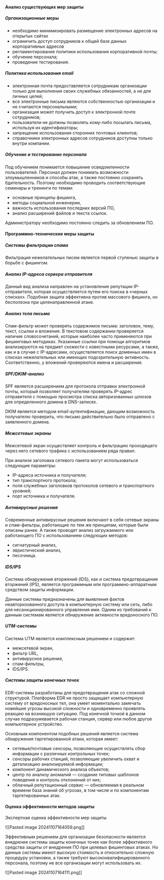 #### Анализ существующих мер защиты

##### Организационные меры

- необходимо минимизировать размещение электронных адресов на открытых сайтах
- ограничить доступ сотрудников к общей базе данных корпоративных адресов
- регламентирование политики использования корпоративной почты;
- обучение персонала;
- проведение тестирования.

##### Политика использования email

- электронная почта предоставляется сотрудникам организации только для выполнения своих служебных обязанностей, а не для личных целей;
- все электронные письма являются собственностью организации и не считаются персональными;
- организация может получить доступ к электронной почте сотрудников;
- пользователи не должны позволять кому-либо посылать письма, используя их идентификаторы;
- запрещение использования сторонних почтовых клиентов;
- справочники электронных адресов сотрудников доступны только внутри компании.

##### Обучение и тестирование персонала

Под обучением понимается повышение осведомленности пользователей. Персонал должен понимать возможности злоумышленников и способы атак, а также постоянно сохранять бдительность. Поэтому необходимо проводить соответствующие семинары и тренинги по темам:

- основные принципы фишинга,
- методы социальной инженерии,
- важность использования последних версий ПО,
- анализ расширений файлов и текста ссылок.

Администратору необходимо постоянно следить за обновлением ПО.

#### Программно-технические меры защиты

##### Системы фильтрации спама

Фильтрация нежелательных писем является первой ступенью защиты в борьбе с фишингом.

##### Анализ IP-адреса сервера отправителя

Данный вид анализа направлен на установление репутации IP-отправителя, которая осуществляется путем его поиска в «черных списках». Подобная защита эффективна против массового фишинга, но бесполезна при целенаправленной атаке.

##### Анализ тела письма

Спам-фильтр может проверять содержимое письма: заголовок, тему, текст, ссылки и вложения. В текстовом содержании проверяется наличие словосочетаний, которые наиболее часто применяются при фишинговых методиках. Указанные ссылки при помощи алгоритмов анализируются на предмет схожести с известными ресурсами, а также, как и в случае с IP-адресами, осуществляется поиск доменных имен в списках нежелательных или имеющих подозрительную активность. Соответственно, у вложений проверяются имена и расширения.

##### SPF/DKIM-анализ

SPF является расширением для протокола отправки электронной почты, который позволяет получателям проверять IP-адрес отправителя с помощью просмотра списка авторизованных шлюзов для определенного домена в DNS-записях.

DKIM является методом email-аутентификации, дающим возможность получателю проверить, что письмо действительно было отправлено с заявленного домена.

##### Межсетевые экраны

Межсетевой экран осуществляет контроль и фильтрацию проходящего через него сетевого трафика с использованием ряда правил.

При анализе заголовка сетевого пакета могут использоваться следующие параметры:

- IP-адреса источника и получателя;
- тип транспортного протокола;
- поля служебных заголовков протоколов сетевого и транспортного уровней;
- порт источника и получателя.

##### Антивирусные решения

Современные антивирусные решения включают в себя сетевые экраны и спам-фильтры, работающие по тем же принципам, которые были описаны ранее. А также проводят анализ загружаемого или работающего ПО с использованием следующих методов:

- сигнатурный анализ,
- эвристический анализ,
- песочница.

##### IDS/IPS

Система обнаружения вторжений (IDS), как и система предотвращения вторжений (IPS), является программным или программно-аппаратным средством защиты информации.

Данные системы предназначены для выявления фактов неавторизованного доступа в компьютерную систему или сеть, либо для несанкционированного управления ими. Одним из требований к данным системам является обнаружение активности вредоносного ПО.

##### UTM-системы

Система UTM является комплексным решением и содержит:

- межсетевой экран,
- фильтр URL,
- антивирусное решение,
- спам-фильтры,
- IDS/IPS.

##### Системы защиты конечных точек

EDR-системы разработаны для предотвращения атак со сложной структурой. Платформа EDR не просто защищает компьютерную систему от вредоносных тел, она умеет моментально замечать новейшие угрозы высокой сложности и одновременно проявлять реакцию на возникшую ситуацию. Под конечной точкой в данном случае подразумевается рабочая станция, сервер или любое другое компьютерное устройство.

Основным компонентом подобных решений является система обнаружения таргетированной атаки, которая имеет:

- сетевые/почтовые сенсоры, позволяющие осуществлять сбор информации с различных контрольных точек;
- сенсоры рабочих станций, позволяющие увеличить охват и детализацию анализируемой информации;
- компонент динамического анализа объектов;
- центр по анализу аномалий — создание типовых шаблонов поведения и контроль отклонений от них;
- облачный репутационный сервис — обновляемая в реальном времени база знаний об угрозах, в том числе и по компонентам таргетированных атак.

#### Оценка эффективности методов защиты

Экспертная оценка эффективности мер защиты


![[Pasted image 20241107164059.png]]

Эффективным решением для организации безопасности является внедрение системы защиты конечных точек как более эффективного средства защиты от внедрения ПО при целевых фишинговых атаках. Но данные системы имеют высокую стоимость и относительно сложную процедуру установки, а также требуют высококвалифицированного персонала, поэтому не все организации могут использовать их.


![[Pasted image 20241107164111.png]]


